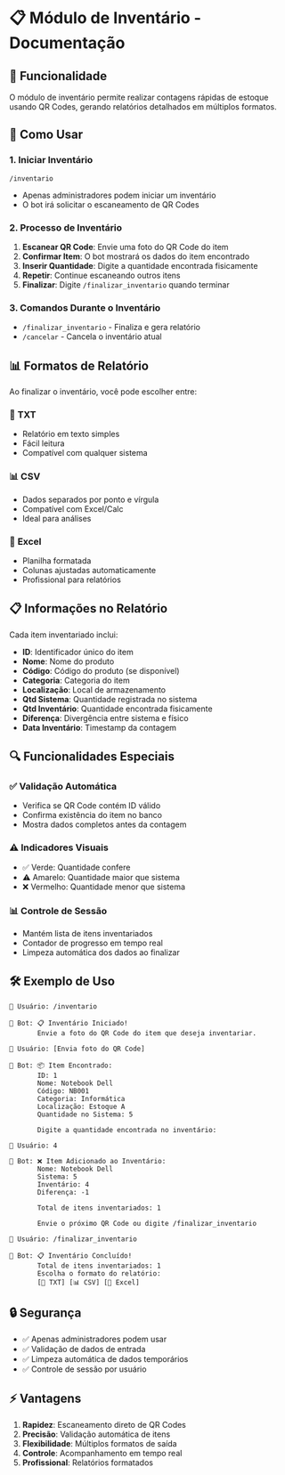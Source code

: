 # 📋 Módulo de Inventário - Documentação

## 🎯 Funcionalidade

O módulo de inventário permite realizar contagens rápidas de estoque usando QR Codes, gerando relatórios detalhados em múltiplos formatos.

## 🚀 Como Usar

### 1. **Iniciar Inventário**
```
/inventario
```
- Apenas administradores podem iniciar um inventário
- O bot irá solicitar o escaneamento de QR Codes

### 2. **Processo de Inventário**

1. **Escanear QR Code**: Envie uma foto do QR Code do item
2. **Confirmar Item**: O bot mostrará os dados do item encontrado
3. **Inserir Quantidade**: Digite a quantidade encontrada fisicamente
4. **Repetir**: Continue escaneando outros itens
5. **Finalizar**: Digite `/finalizar_inventario` quando terminar

### 3. **Comandos Durante o Inventário**

- `/finalizar_inventario` - Finaliza e gera relatório
- `/cancelar` - Cancela o inventário atual

## 📊 Formatos de Relatório

Ao finalizar o inventário, você pode escolher entre:

### 📄 **TXT**
- Relatório em texto simples
- Fácil leitura
- Compatível com qualquer sistema

### 📊 **CSV**
- Dados separados por ponto e vírgula
- Compatível com Excel/Calc
- Ideal para análises

### 📗 **Excel**
- Planilha formatada
- Colunas ajustadas automaticamente
- Profissional para relatórios

## 📋 Informações no Relatório

Cada item inventariado inclui:

- **ID**: Identificador único do item
- **Nome**: Nome do produto
- **Código**: Código do produto (se disponível)
- **Categoria**: Categoria do item
- **Localização**: Local de armazenamento
- **Qtd Sistema**: Quantidade registrada no sistema
- **Qtd Inventário**: Quantidade encontrada fisicamente
- **Diferença**: Divergência entre sistema e físico
- **Data Inventário**: Timestamp da contagem

## 🔍 Funcionalidades Especiais

### ✅ **Validação Automática**
- Verifica se QR Code contém ID válido
- Confirma existência do item no banco
- Mostra dados completos antes da contagem

### ⚠️ **Indicadores Visuais**
- ✅ Verde: Quantidade confere
- ⚠️ Amarelo: Quantidade maior que sistema
- ❌ Vermelho: Quantidade menor que sistema

### 📊 **Controle de Sessão**
- Mantém lista de itens inventariados
- Contador de progresso em tempo real
- Limpeza automática dos dados ao finalizar

## 🛠️ Exemplo de Uso

```
👤 Usuário: /inventario

🤖 Bot: 📋 Inventário Iniciado!
       Envie a foto do QR Code do item que deseja inventariar.

👤 Usuário: [Envia foto do QR Code]

🤖 Bot: 📦 Item Encontrado:
       ID: 1
       Nome: Notebook Dell
       Código: NB001
       Categoria: Informática
       Localização: Estoque A
       Quantidade no Sistema: 5
       
       Digite a quantidade encontrada no inventário:

👤 Usuário: 4

🤖 Bot: ❌ Item Adicionado ao Inventário:
       Nome: Notebook Dell
       Sistema: 5
       Inventário: 4
       Diferença: -1
       
       Total de itens inventariados: 1
       
       Envie o próximo QR Code ou digite /finalizar_inventario

👤 Usuário: /finalizar_inventario

🤖 Bot: 📋 Inventário Concluído!
       Total de itens inventariados: 1
       Escolha o formato do relatório:
       [📄 TXT] [📊 CSV] [📗 Excel]
```

## 🔒 Segurança

- ✅ Apenas administradores podem usar
- ✅ Validação de dados de entrada
- ✅ Limpeza automática de dados temporários
- ✅ Controle de sessão por usuário

## ⚡ Vantagens

1. **Rapidez**: Escaneamento direto de QR Codes
2. **Precisão**: Validação automática de itens
3. **Flexibilidade**: Múltiplos formatos de saída
4. **Controle**: Acompanhamento em tempo real
5. **Profissional**: Relatórios formatados

